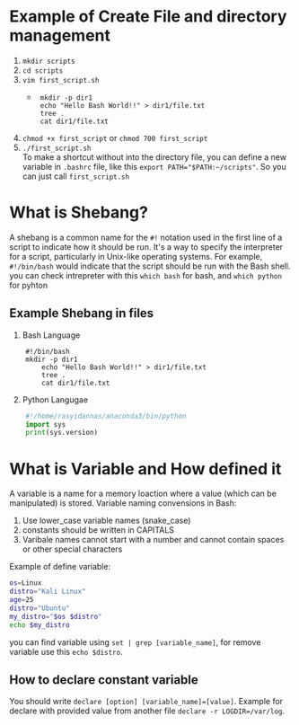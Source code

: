 # Example of Create File and directory management

1. `mkdir scripts`
2. `cd scripts`
3. `vim first_script.sh`
   - ```Shell
      mkdir -p dir1
      echo "Hello Bash World!!" > dir1/file.txt
      tree .
      cat dir1/file.txt
     ```
4. `chmod +x first_script` or `chmod 700 first_script`
5. `./first_script.sh`  
   To make a shortcut without into the directory file, you can define a new variable in `.bashrc` file, like this `export PATH="$PATH:~/scripts"`. So you can just call `first_script.sh`

# What is Shebang?

A shebang is a common name for the `#!` notation used in the first line of a script to indicate how it should be run. It's a way to specify the interpreter for a script, particularly in Unix-like operating systems. For example, `#!/bin/bash` would indicate that the script should be run with the Bash shell.  
you can check intrepreter with this `which bash` for bash, and `which python` for pyhton

## Example Shebang in files

1. Bash Language

```Shell
	#!/bin/bash
	mkdir -p dir1
        echo "Hello Bash World!!" > dir1/file.txt
        tree .
        cat dir1/file.txt
```

2. Python Langugae

```Python
	#!/home/rasyidannas/anaconda3/bin/python
	import sys
	print(sys.version)
```

# What is Variable and How defined it

A variable is a name for a memory loaction where a value (which can be manipulated) is stored.
Variable naming convensions in Bash:

1. Use lower_case variable names (snake_case)
2. constants should be written in CAPITALS
3. Varibale names cannot start with a number and cannot contain spaces or other special characters

Example of define variable:

```Bash
os=Linux
distro="Kali Linux"
age=25
distro="Ubuntu"
my_distro="$os $distro"
echo $my_distro
```

you can find variable using `set | grep [variable_name]`, for remove variable use this `echo $distro`.

## How to declare constant variable

You should write `declare [option] [variable_name]=[value]`. Example for declare with provided value from another file `declare -r LOGDIR=/var/log`.
